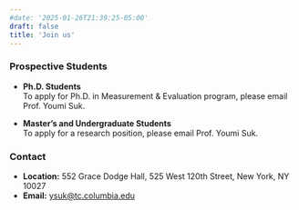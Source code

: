 ```yaml
---
#date: '2025-01-26T21:39:25-05:00'
draft: false
title: 'Join us'
---
```

### Prospective Students
- **Ph.D. Students**   
  To apply for Ph.D. in Measurement & Evaluation program, please email Prof. Youmi Suk.

- **Master’s and Undergraduate Students**  
  To apply for a research position, please email Prof. Youmi Suk.

### Contact
- **Location:** 552 Grace Dodge Hall, 525 West 120th Street, New York, NY 10027
- **Email:** [ysuk@tc.columbia.edu](mailto:ysuk@tc.columbia.edu)
